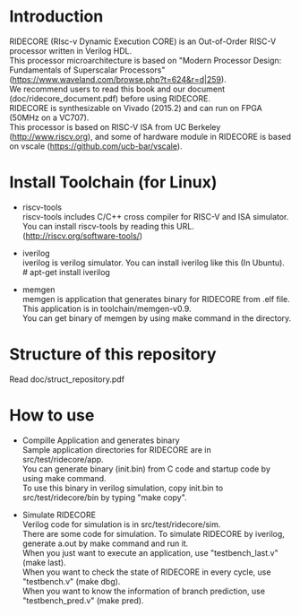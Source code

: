 # Introduction
RIDECORE (RIsc-v Dynamic Execution CORE) is an Out-of-Order RISC-V processor written in Verilog HDL.  
This processor microarchitecture is based on "Modern Processor Design: Fundamentals of Superscalar Processors" (<https://www.waveland.com/browse.php?t=624&r=d|259>).  
We recommend users to read this book and our document (doc/ridecore_document.pdf) before using RIDECORE.   
RIDECORE is synthesizable on Vivado (2015.2) and can run on FPGA (50MHz on a VC707).  
This processor is based on RISC-V ISA from UC Berkeley (<http://www.riscv.org>), 
and some of hardware module in RIDECORE is based on vscale (<https://github.com/ucb-bar/vscale>).  

# Install Toolchain (for Linux)

* riscv-tools  
riscv-tools includes C/C++ cross compiler for RISC-V and ISA simulator.  
You can install riscv-tools by reading this URL.
(<http://riscv.org/software-tools/>)

* iverilog  
iverilog is verilog simulator. You can install iverilog like this (In Ubuntu).  
\# apt-get install iverilog  

* memgen  
memgen is application that generates binary for RIDECORE from .elf file.  
This application is in toolchain/memgen-v0.9.  
You can get binary of memgen by using make command in the directory.  

# Structure of this repository
Read doc/struct_repository.pdf  

# How to use

* Compille Application and generates binary  
Sample application directories for RIDECORE are in src/test/ridecore/app.  
You can generate binary (init.bin) from C code and startup code by using make command.  
To use this binary in verilog simulation, copy init.bin to src/test/ridecore/bin by typing "make copy".  

* Simulate RIDECORE  
Verilog code for simulation is in src/test/ridecore/sim.  
There are some code for simulation. To simulate RIDECORE by iverilog, generate a.out by make command and run it.  
When you just want to execute an application, use "testbench_last.v" (make last).  
When you want to check the state of RIDECORE in every cycle, use "testbench.v" (make dbg).  
When you want to know the information of branch prediction, use "testbench_pred.v" (make pred).  

